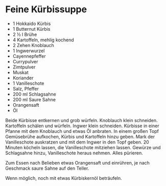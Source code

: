 ﻿# Feine Kürbissuppe

- 1 Hokkaido Kürbis
- 1 Butternut Kürbis
- 2 ½ l Brühe
- 4 Kartoffeln, mehlig kochend
- 2 Zehen Knoblauch
- 1 Ingwerwurzel
- Cayennepfeffer
- Currypulver
- Zimtpulver
- Muskat
- Koriander
- 1 Vanilleschote
- Salz, Pfeffer
- 200 ml Schlagsahne
- 200 ml Saure Sahne
- Orangensaft
- Öl

Beide Kürbisse entkernen und grob würfeln.
Knoblauch klein schneiden.
Kartoffeln schälen und würfeln.
Ingwer klein schneiden.
Kürbisse in einer Pfanne mit dem Knoblauch und etwas Öl anbraten.
In einem großen Topf Gemüsebrühe aufkochen, Kürbis und Kartoffeln hinzu geben.
Mark der Vanilleschote auskratzen und mit dem Ingwer in den Topf geben.
20 Minuten köcheln lassen, die Vanilleschote mitziehen lassen.
Gewürze und Schlagsahne hinzu, Vanilleschote heraus nehmen.
Alles pürieren.

Zum Essen nach Belieben etwas Orangensaft und einrühren, je nach Geschmack saure Sahne auf den Teller.

Wenn möglich, noch mit etwas Kürbiskernöl beträufeln.
